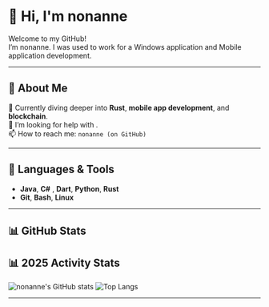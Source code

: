 # 👋 Hi, I'm **nonanne**  

Welcome to my GitHub!  
I’m nonanne. I was used to work for a Windows application and Mobile application development. 

---

## 🧠 About Me  
🌱 Currently diving deeper into **Rust**, **mobile app development**, and **blockchain**.   
🤔 I’m looking for help with .     
📫 How to reach me: `nonanne (on GitHub)`

---

## 🧰 Languages & Tools  
-  **Java**, **C#** , **Dart**, **Python**, **Rust**  
- **Git**, **Bash**, **Linux**  

---

## 📊 GitHub Stats  
## 📊 2025 Activity Stats
![nonanne's GitHub stats](https://github-readme-stats.vercel.app/api?username=nonanne&show_icons=true&theme=tokyonight&contribs_since=2025-01-01)
![Top Langs](https://github-readme-stats.vercel.app/api/top-langs/?username=nonanne&layout=compact&theme=tokyonight)


---
